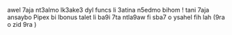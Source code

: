 awel 7aja nt3almo lk3ake3 dyl funcs li 3atina n5edmo bihom ! tani 7aja ansaybo Pipex bi lbonus talet li ba9i 7ta ntla9aw fi sba7 o ysahel fih lah (9ra  o zid 9ra )
